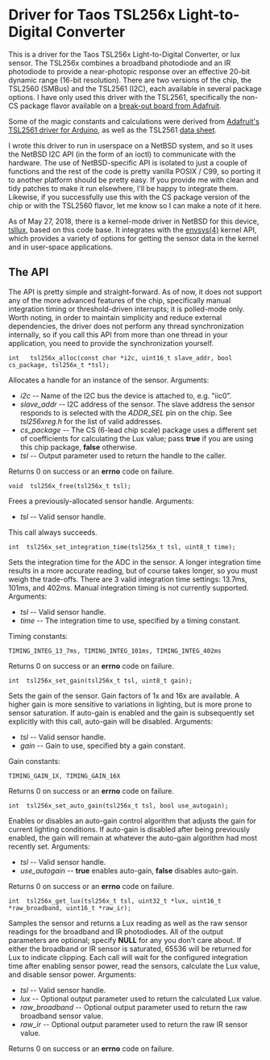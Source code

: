 # Driver for Taos TSL256x Light-to-Digital Converter

This is a driver for the Taos TSL256x Light-to-Digital Converter, or lux sensor.
The TSL256x combines a broadband photodiode and an IR photodiode to provide a near-photopic response over an effective 20-bit dynamic range (16-bit resolution).
There are two versions of the chip, the TSL2560 (SMBus) and the TSL2561 (I2C), each available in several package options.
I have only used this driver with the TSL2561, specifically the non-CS package flavor available on a [break-out board from Adafruit](https://www.adafruit.com/product/439).

Some of the magic constants and calculations were derived from [Adafruit's TSL2561 driver for Arduino](https://github.com/adafruit/Adafruit_TSL2561), as well as the TSL2561 [data sheet](https://cdn-shop.adafruit.com/datasheets/TSL2561.pdf).

I wrote this driver to run in userspace on a NetBSD system, and so it uses the NetBSD I2C API (in the form of an ioctl) to communicate with the hardware.
The use of NetBSD-specific API is isolated to just a couple of functions and the rest of the code is pretty vanilla POSIX / C99, so porting it to another platform should be pretty easy.
If you provide me with clean and tidy patches to make it run elsewhere, I'll be happy to integrate them.
Likewise, if you successfully use this with the CS package version of the chip or with the TSL2560 flavor, let me know so I can make a note of it here.

As of May 27, 2018, there is a kernel-mode driver in NetBSD for this device, [tsllux](http://cvsweb.netbsd.org/bsdweb.cgi/src/sys/dev/i2c/tsl256x.c), based on this code base.
It integrates with the [envsys(4)](http://netbsd.gw.com/cgi-bin/man-cgi?envsys++NetBSD-current) kernel API, which provides a variety of options for getting the sensor data in the kernel and in user-space applications.

## The API

The API is pretty simple and straight-forward.
As of now, it does not support any of the more advanced features of the chip, specifically manual integration timing or threshold-driven interrupts; it is polled-mode only.
Worth noting, in order to maintain simplicity and reduce external dependencies, the driver does not perform any thread synchronization internally, so if you call this API from more than one thread in your application, you need to provide the synchronization yourself.

    int   tsl256x_alloc(const char *i2c, uint16_t slave_addr, bool cs_package, tsl256x_t *tsl);

Allocates a handle for an instance of the sensor.
Arguments:

* *i2c* -- Name of the I2C bus the device is attached to, e.g. "iic0".
* *slave_addr* -- I2C address of the sensor.
The slave address the sensor responds to is selected with the *ADDR_SEL* pin on the chip.  See *tsl256xreg.h* for the list of valid addresses.
* *cs_package* -- The CS (6-lead chip scale) package uses a different set of coefficients for calculating the Lux value; pass **true** if you are using this chip package, **false** otherwise.
* *tsl* -- Output parameter used to return the handle to the caller.

Returns 0 on success or an **errno** code on failure.

    void  tsl256x_free(tsl256x_t tsl);

Frees a previously-allocated sensor handle.
Arguments:

* *tsl* -- Valid sensor handle.

This call always succeeds.

    int  tsl256x_set_integration_time(tsl256x_t tsl, uint8_t time);

Sets the integration time for the ADC in the sensor.
A longer integration time results in a more accurate reading, but of
course takes longer, so you must weigh the trade-offs.
There are 3 valid integration time settings: 13.7ms, 101ms, and 402ms.
Manual integration timing is not currently supported.
Arguments:

* *tsl* -- Valid sensor handle.
* *time* -- The integration time to use, specified by a timing constant.

Timing constants:

    TIMING_INTEG_13_7ms, TIMING_INTEG_101ms, TIMING_INTEG_402ms

Returns 0 on success or an **errno** code on failure.

    int  tsl256x_set_gain(tsl256x_t tsl, uint8_t gain);

Sets the gain of the sensor. 
Gain factors of 1x and 16x are available. 
A higher gain is more sensitive to variations in lighting, but is more prone to sensor saturation.
If auto-gain is enabled and the gain is subsequently set explicitly with this call, auto-gain will be disabled.
Arguments:

* *tsl* -- Valid sensor handle.
* *gain* -- Gain to use, specified bty a gain constant.

Gain constants:

    TIMING_GAIN_1X, TIMING_GAIN_16X

Returns 0 on success or an **errno** code on failure.

    int  tsl256x_set_auto_gain(tsl256x_t tsl, bool use_autogain);

Enables or disables an auto-gain control algorithm that adjusts the gain for current lighting conditions.
If auto-gain is disabled after being previously enabled, the gain will remain at whatever the auto-gain algorithm had most recently set.
Arguments:

* *tsl* -- Valid sensor handle.
* *use_autogain* -- **true** enables auto-gain, **false** disables auto-gain.

Returns 0 on success or an **errno** code on failure.

    int  tsl256x_get_lux(tsl256x_t tsl, uint32_t *lux, uint16_t *raw_broadband, uint16_t *raw_ir);

Samples the sensor and returns a Lux reading as well as the raw sensor readings for the broadband and IR photodiodes.
All of the output parameters are optional; specify **NULL** for any you don't care about.
If either the broadband or IR sensor is saturated, 65536 will be returned for Lux to indicate clipping.
Each call will wait for the configured integration time after enabling sensor power, read the sensors, calculate the Lux value, and  disable sensor power.
Arguments:

* *tsl* -- Valid sensor handle.
* *lux* -- Optional output parameter used to return the calculated Lux value.
* *raw_broadband* -- Optional output parameter used to return the raw broadband sensor value.
* *raw_ir* -- Optional output parameter used to return the raw IR sensor value.

Returns 0 on success or an **errno** code on failure.

